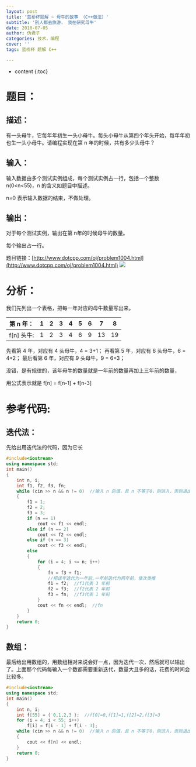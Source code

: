 ```yaml
---
layout: post
title: '蓝桥杯题解 ~ 母牛的故事 （C++做法）'
subtitle: '别人都去旅游， 我在研究母牛'
date: 2018-07-05
author: 伪君子
categories: 技术，编程
cover: ''
tags: 蓝桥杯 题解 C++

---
```


* content
{:toc}
#  题目：


##  描述：

有一头母牛，它每年年初生一头小母牛。每头小母牛从第四个年头开始，每年年初也生一头小母牛。请编程实现在第 n 年的时候，共有多少头母牛？



##  输入：

输入数据由多个测试实例组成，每个测试实例占一行，包括一个整数 n(0<n<55)，n 的含义如题目中描述。

n=0 表示输入数据的结束，不做处理。



##  输出：

对于每个测试实例，输出在第 n年的时候母牛的数量。

每个输出占一行。

题目链接：[http://www.dotcpp.com/oj/problem1004.html](http://www.dotcpp.com/oj/problem1004.html)
![](https://upload-images.jianshu.io/upload_images/2989110-bc1ebbb9c3a2acd7.png?imageMogr2/auto-orient/strip%7CimageView2/2/w/1240)

#  分析：



我们先列出一个表格，把每一年对应的母牛数量写出来。

| 第 n 年：  | 1    | 2    | 3    | 4    | 5    | 6    | 7    | 8    |
| ---------- | ---- | ---- | ---- | ---- | ---- | ---- | ---- | ---- |
| f[n] 头牛: | 1    | 2    | 3    | 4    | 6    | 9    | 13   | 19   |



先看第 4 年，对应有 4 头母牛，4 = 3+1；
再看第 5 年，对应有 6 头母牛，6 = 4+2；
最后看第 6 年，对应有 9 头母牛，9 = 6+3；



没错，是有规律的，该年母牛的数量就是一年前的数量再加上三年前的数量，

用公式表示就是 f[n] = f[n-1] + f[n-3]



#  参考代码:

##  迭代法：

先给出用迭代法的代码，因为它长
```c++
#include<iostream>
using namespace std;
int main()
{
    int n, i;
    int f1, f2, f3, fn;
    while (cin >> n && n != 0)  //输入 n 的值，且 n 不等于0，则进入，否则退出
    {
        f1 = 1;
        f2 = 2;
        f3 = 3;
        if (n == 1)
            cout << f1 << endl;
        else if (n == 2)
            cout << f2 << endl;
        else if (n == 3)
            cout << f3 << endl;
        else
        {
            for (i = 4; i <= n; i++)
            {
                fn = f3 + f1;  
                //把该年迭代为一年前,一年前迭代为两年前，依次类推
                f1 = f2;  //f1代表 3 年前
                f2 = f3;  //f2代表 2 年前
                f3 = fn;  //f3代表 1 年前
            }
            cout << fn << endl;  //fn
        }
    }
    return 0;
}
```
##  数组：

最后给出用数组的，用数组相对来说会好一点，因为迭代一次，然后就可以输出了。上面那个代码每输入一个数都需要重新迭代，数量大且多的话，花费的时间会比较多。
```c++
#include<iostream>
using namespace std;
int main()
{
    int n, i;
    int f[55] = { 0,1,2,3 };  //f[0]=0,f[1]=1,f[2]=2,f[3]=3
    for (i = 4; i < 55; i++)
        f[i] = f[i - 1] + f[i - 3];
    while (cin >> n && n != 0)  //输入 n 的值，且 n 不等于0，则进入，否则退出
    {
        cout << f[n] << endl;
    }
    return 0;
}
```
